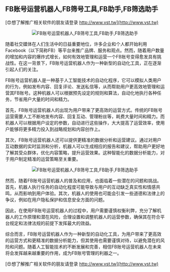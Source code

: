 ## **FB账号运营机器人,FB筛号工具,FB助手,FB筛选助手**

[😍想了解推广相关软件的朋友请登录 http://www.vst.tw](http://www.vst.tw)

 <center><img src="https://vst.tw/MP4/tuiguang/png/5.png" alt="FB账号运营机器人,FB筛号工具,FB助手,FB筛选助手"></center>

随着社交媒体在人们生活中的日益重要地位，许多企业和个人都开始利用Facebook（以下简称FB）等平台来推广品牌、服务和观点。然而，随着用户数量的增加和内容的爆炸式增长，如何有效地管理和运营一个FB账号变得愈发具有挑战性。在这一背景下，FB账号运营机器人作为一种新型的自动化工具，正在逐渐引起人们的关注。

FB账号运营机器人是一种基于人工智能技术的自动化程序，它可以模拟人类用户的行为，例如发布内容、回复评论、发送私信等，从而帮助用户更高效地管理和运营其FB账号。这种机器人可以根据预先设定的规则和算法，自动化地执行各种任务，节省用户大量的时间和精力。

首先，FB账号运营机器人的出现为用户带来了更高效的运营方式。传统的FB账号运营需要人工不断地发布内容、回复互动、管理粉丝等，耗费大量时间和精力。而机器人可以根据用户设定的参数，自动进行这些操作，大大提高了运营效率，使用户能够将更多精力投入到战略规划和内容创作上。

其次，FB账号运营机器人还可以提供更精准的数据分析和运营建议。通过对用户互动数据的实时监测和分析，机器人可以生成相应的报告和建议，帮助用户更好地了解其受众群体，优化内容策略，提升运营效果。这种智能化的数据分析能力，对于用户制定精准的运营策略至关重要。

 <center><img src="https://vst.tw/MP4/tuiguang/png/2.png" alt="FB账号运营机器人,FB筛号工具,FB助手,FB筛选助手"></center>

然而，随着FB账号运营机器人的普及和应用，也面临着一些潜在的问题和挑战。首先，机器人执行任务的自动化程度可能导致与用户的互动缺乏真实性和情感共鸣，从而影响到用户体验。其次，机器人的使用也可能会引发一些道德和法律上的争议，例如在用户隐私保护和信息安全方面的问题。

因此，在使用FB账号运营机器人的过程中，用户需要谨慎权衡利弊，充分了解机器人的工作原理和潜在风险，合理设置和调整机器人的运营参数，确保其在符合平台规定和法律法规的前提下发挥最大的效益。

综合而言，FB账号运营机器人作为一种新型的自动化工具，为用户带来了更高效的运营方式和更精准的数据分析能力，但其使用也需要谨慎对待，以避免潜在的风险和问题。随着人工智能技术的不断发展和完善，相信FB账号运营机器人在未来将会发挥越来越重要的作用，成为FB账号管理的利器之一。

[😍想了解推广相关软件的朋友请登录 http://www.vst.tw](http://www.vst.tw)



